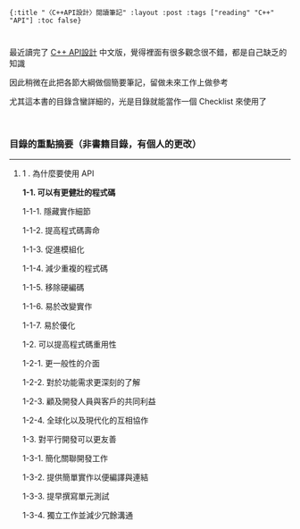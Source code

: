     {:title "〈C++API設計〉閱讀筆記" :layout :post :tags ["reading" "C++" "API"] :toc false}


# 


## 

最近讀完了 [C++ API設計](http://www.books.com.tw/products/0010633959) 中文版，覺得裡面有很多觀念很不錯，都是自己缺乏的知識

因此稍微在此把各節大綱做個簡要筆記，留做未來工作上做參考

尤其這本書的目錄含蠻詳細的，光是目錄就能當作一個 Checklist 來使用了

<br>


### 目錄的重點摘要（非書籍目錄，有個人的更改）

<hr>

1.  1 . 為什麼要使用 API

    **1-1. 可以有更健壯的程式碼**
    
    1-1-1. 隱藏實作細節
    
    1-1-2. 提高程式碼壽命
    
    1-1-3. 促進模組化
    
    1-1-4. 減少重複的程式碼
    
    1-1-5. 移除硬編碼
    
    1-1-6. 易於改變實作
    
    1-1-7. 易於優化
    
    1-2. 可以提高程式碼重用性
    
    1-2-1. 更一般性的介面
    
    1-2-2. 對於功能需求更深刻的了解
    
    1-2-3. 顧及開發人員與客戶的共同利益
    
    1-2-4. 全球化以及現代化的互相協作
    
    1-3. 對平行開發可以更友善
    
    1-3-1. 簡化關聯開發工作
    
    1-3-2. 提供簡單實作以便編譯與連結
    
    1-3-3. 提早撰寫單元測試
    
    1-3-4. 獨立工作並減少冗餘溝通

